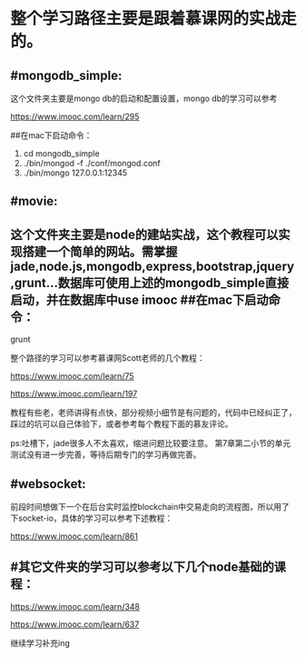整个学习路径主要是跟着慕课网的实战走的。
===============================

#mongodb_simple:
------------------
这个文件夹主要是mongo db的启动和配置设置，mongo db的学习可以参考 

https://www.imooc.com/learn/295

##在mac下启动命令：
1. cd mongodb_simple
2. ./bin/mongod -f ./conf/mongod.conf
3. ./bin/mongo 127.0.0.1:12345

#movie:
--------------------
这个文件夹主要是node的建站实战，这个教程可以实现搭建一个简单的网站。需掌握jade,node.js,mongodb,express,bootstrap,jquery,grunt...数据库可使用上述的mongodb_simple直接启动，并在数据库中use imooc
##在mac下启动命令：
--------------
grunt

整个路径的学习可以参考慕课网Scott老师的几个教程：

https://www.imooc.com/learn/75

https://www.imooc.com/learn/197

教程有些老，老师讲得有点快，部分视频小细节是有问题的，代码中已经纠正了，踩过的坑可以自己体验下，或者参考每个教程下面的慕友评论。

ps:吐槽下，jade很多人不太喜欢，缩进问题比较要注意。
第7章第二小节的单元测试没有进一步完善，等待后期专门的学习再做完善。

#websocket:
----------------
前段时间想做下一个在后台实时监控blockchain中交易走向的流程图，所以用了下socket-io，具体的学习可以参考下述教程：

https://www.imooc.com/learn/861

#其它文件夹的学习可以参考以下几个node基础的课程：
----------------------------------------

https://www.imooc.com/learn/348

https://www.imooc.com/learn/637

继续学习补充ing
